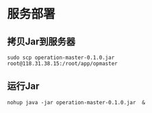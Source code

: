 # 服务部署

## 拷贝Jar到服务器
```
sudo scp operation-master-0.1.0.jar root@118.31.38.15:/root/app/opmaster
```

## 运行Jar
```
nohup java -jar operation-master-0.1.0.jar  &
```